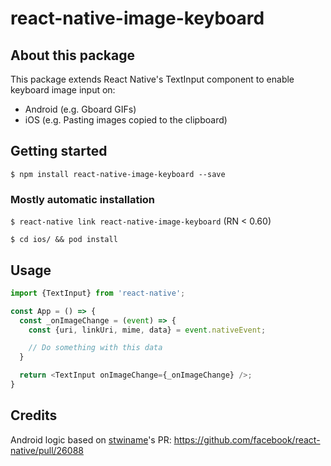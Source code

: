 # react-native-image-keyboard

## About this package

This package extends React Native's TextInput component to enable keyboard image input on:
- Android (e.g. Gboard GIFs)
- iOS (e.g. Pasting images copied to the clipboard)

## Getting started

`$ npm install react-native-image-keyboard --save`

### Mostly automatic installation

`$ react-native link react-native-image-keyboard` (RN < 0.60)

`$ cd ios/ && pod install`

## Usage
```javascript
import {TextInput} from 'react-native';

const App = () => {
  const _onImageChange = (event) => {
    const {uri, linkUri, mime, data} = event.nativeEvent;

    // Do something with this data
  }

  return <TextInput onImageChange={_onImageChange} />;
}
```

## Credits

Android logic based on [stwiname](https://github.com/stwiname)'s PR: https://github.com/facebook/react-native/pull/26088
